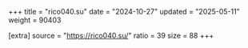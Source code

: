 +++
title = "rico040.su"
date = "2024-10-27"
updated = "2025-05-11"
weight = 90403

[extra]
source = "https://rico040.su/"
ratio = 39
size = 88
+++
